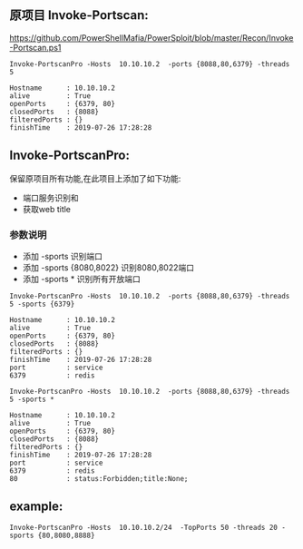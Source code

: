
## 原项目 Invoke-Portscan:
https://github.com/PowerShellMafia/PowerSploit/blob/master/Recon/Invoke-Portscan.ps1
 ```
 Invoke-PortscanPro -Hosts  10.10.10.2  -ports {8088,80,6379} -threads 5

Hostname      : 10.10.10.2
alive         : True
openPorts     : {6379, 80}
closedPorts   : {8088}
filteredPorts : {}
finishTime    : 2019-07-26 17:28:28
 ```

## Invoke-PortscanPro:
保留原项目所有功能,在此项目上添加了如下功能:
* 端口服务识别和
* 获取web title

### 参数说明
* 添加 -sports 识别端口
* 添加 -sports {8080,8022} 识别8080,8022端口
* 添加 -sports * 识别所有开放端口
```
Invoke-PortscanPro -Hosts  10.10.10.2  -ports {8088,80,6379} -threads 5 -sports {6379}

Hostname      : 10.10.10.2
alive         : True
openPorts     : {6379, 80}
closedPorts   : {8088}
filteredPorts : {}
finishTime    : 2019-07-26 17:28:28
port          : service
6379          : redis

Invoke-PortscanPro -Hosts  10.10.10.2  -ports {8088,80,6379} -threads 5 -sports *

Hostname      : 10.10.10.2
alive         : True
openPorts     : {6379, 80}
closedPorts   : {8088}
filteredPorts : {}
finishTime    : 2019-07-26 17:28:28
port          : service
6379          : redis
80            : status:Forbidden;title:None;

```
## example:
```
Invoke-PortscanPro -Hosts  10.10.10.2/24  -TopPorts 50 -threads 20 -sports {80,8080,8888}

```
